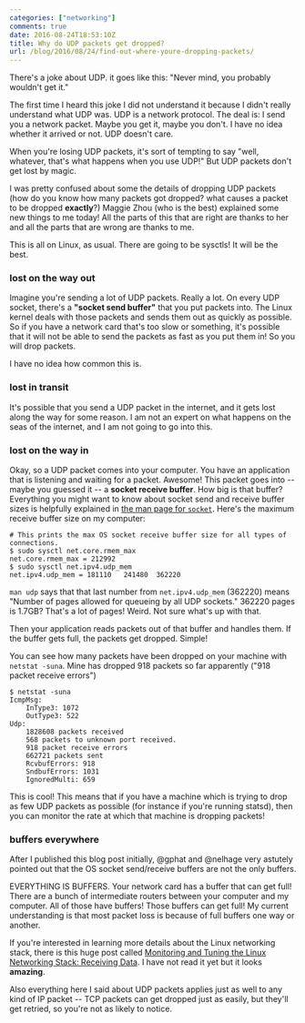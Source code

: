 ```yaml
---
categories: ["networking"]
comments: true
date: 2016-08-24T18:53:10Z
title: Why do UDP packets get dropped?
url: /blog/2016/08/24/find-out-where-youre-dropping-packets/
---
```


There's a joke about UDP. it goes like this: "Never mind, you probably
wouldn't get it."

The first time I heard this joke I did not understand it because I didn't
really understand what UDP was. UDP is a network protocol. The deal is: I send
you a network packet. Maybe you get it, maybe you don't. I have no idea
whether it arrived or not. UDP doesn't care.

When you're losing UDP packets, it's sort of tempting to say "well, whatever,
that's what happens when you use UDP!" But UDP packets don't get lost by
magic.

I was pretty confused about some the details of dropping UDP packets (how do
you know how many packets got dropped? what causes a packet to be dropped
**exactly**?) Maggie Zhou (who is the best) explained some new things to me
today! All the parts of this that are right are thanks to her and all the
parts that are wrong are thanks to me.

This is all on Linux, as usual. There are going to be sysctls! It will be the
best.

### lost on the way out

Imagine you're sending a lot of UDP packets. Really a lot. On every UDP
socket, there's a **"socket send buffer"** that you put packets into. The Linux
kernel deals with those packets and sends them out as quickly as possible. So
if you have a network card that's too slow or something, it's possible that it
will not be able to send the packets as fast as you put them in! So you will
drop packets.

I have no idea how common this is.

### lost in transit

It's possible that you send a UDP packet in the internet, and it gets lost
along the way for some reason. I am not an expert on what happens on the seas
of the internet, and I am not going to go into this.

### lost on the way in

Okay, so a UDP packet comes into your computer. You have an application that
is listening and waiting for a packet. Awesome! This packet goes into -- maybe
you guessed it -- a **socket receive buffer**. How big is that buffer? Everything you might want to know about socket send and receive buffer sizes is helpfully explained in [the man page for `socket`](http://man7.org/linux/man-pages/man7/socket.7.html). Here's the maximum receive buffer size on my computer:

```
# This prints the max OS socket receive buffer size for all types of connections.
$ sudo sysctl net.core.rmem_max
net.core.rmem_max = 212992
$ sudo sysctl net.ipv4.udp_mem 
net.ipv4.udp_mem = 181110	241480	362220
```

`man udp` says that that last number from `net.ipv4.udp_mem` (362220) means
"Number of pages allowed for queueing by all UDP sockets." 362220 pages is
1.7GB? That's a lot of pages! Weird. Not sure what's up with that.

 Then your application reads packets out of that buffer and handles them. If
the buffer gets full, the packets get dropped. Simple!

You can see how many packets have been dropped on your machine with `netstat
-suna`. Mine has dropped 918 packets so far apparently ("918 packet receive
errors")


```
$ netstat -suna
IcmpMsg:
    InType3: 1072
    OutType3: 522
Udp:
    1828608 packets received
    568 packets to unknown port received.
    918 packet receive errors
    662721 packets sent
    RcvbufErrors: 918
    SndbufErrors: 1031
    IgnoredMulti: 659
```

This is cool! This means that if you have a machine which is trying to drop as
few UDP packets as possible (for instance if you're running statsd), then you
can monitor the rate at which that machine is dropping packets!

### buffers everywhere

After I published this blog post initially, @gphat and @nelhage very astutely
pointed out that the OS socket send/receive buffers are not the only buffers.

EVERYTHING IS BUFFERS. Your network card has a buffer that can get full! There
are a bunch of intermediate routers between your computer and my computer. All
of those have buffers! Those buffers can get full! My current understanding is
that most packet loss is because of full buffers one way or another.

If you're interested in learning more details about the Linux networking stack, there is this huge post called [Monitoring and Tuning the Linux Networking Stack: Receiving Data](http://blog.packagecloud.io/eng/2016/06/22/monitoring-tuning-linux-networking-stack-receiving-data/). I have not read it yet but it looks **amazing**.

Also everything here I said about UDP packets applies just as well to any kind
of IP packet -- TCP packets can get dropped just as easily, but they'll get
retried, so you're not as likely to notice.
